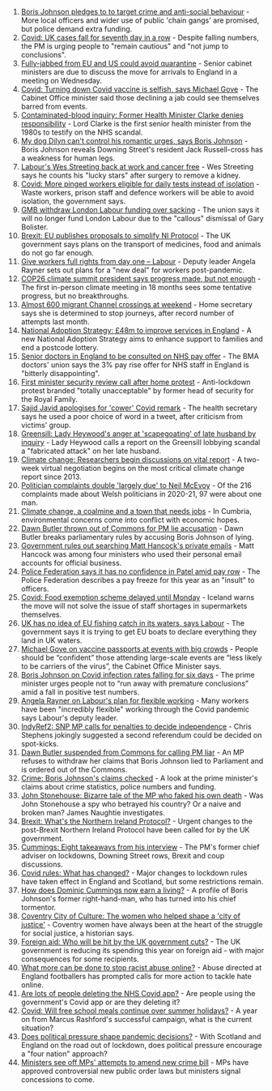1. [Boris Johnson pledges to to target crime and anti-social behaviour](https://www.bbc.co.uk/news/uk-politics-57978618) - More local officers and wider use of public 'chain gangs' are promised, but police demand extra funding.
2. [Covid: UK cases fall for seventh day in a row](https://www.bbc.co.uk/news/uk-57981899) - Despite falling numbers, the PM is urging people to "remain cautious" and "not jump to conclusions".
3. [Fully-jabbed from EU and US could avoid quarantine](https://www.bbc.co.uk/news/uk-57992929) - Senior cabinet ministers are due to discuss the move for arrivals to England in a meeting on Wednesday.
4. [Covid: Turning down Covid vaccine is selfish, says Michael Gove](https://www.bbc.co.uk/news/uk-politics-57987016) - The Cabinet Office minister said those declining a jab could see themselves barred from events.
5. [Contaminated-blood inquiry: Former Health Minister Clarke denies responsibility](https://www.bbc.co.uk/news/uk-57986582) - Lord Clarke is the first senior health minister from the 1980s to testify on the NHS scandal.
6. [My dog Dilyn can't control his romantic urges, says Boris Johnson](https://www.bbc.co.uk/news/uk-politics-57987491) - Boris Johnson reveals Downing Street's resident Jack Russell-cross has a weakness for human legs.
7. [Labour's Wes Streeting back at work and cancer free](https://www.bbc.co.uk/news/uk-politics-57983355) - Wes Streeting says he counts his "lucky stars" after surgery to remove a kidney.
8. [Covid: More pinged workers eligible for daily tests instead of isolation](https://www.bbc.co.uk/news/uk-politics-57977282) - Waste workers, prison staff and defence workers will be able to avoid isolation, the government says.
9. [GMB withdraw London Labour funding over sacking](https://www.bbc.co.uk/news/uk-england-london-57988501) - The union says it will no longer fund London Labour due to the "callous" dismissal of Gary Bolister.
10. [Brexit: EU publishes proposals to simplify NI Protocol](https://www.bbc.co.uk/news/uk-northern-ireland-57978453) - The UK government says plans on the transport of medicines, food and animals do not go far enough.
11. [Give workers full rights from day one – Labour](https://www.bbc.co.uk/news/uk-57962405) - Deputy leader Angela Rayner sets out plans for a "new deal" for workers post-pandemic.
12. [COP26 climate summit president says progress made, but not enough](https://www.bbc.co.uk/news/science-environment-57975025) - The first in-person climate meeting in 18 months sees some tentative progress, but no breakthroughs.
13. [Almost 600 migrant Channel crossings at weekend](https://www.bbc.co.uk/news/uk-57966417) - Home secretary says she is determined to stop journeys, after record number of attempts last month.
14. [National Adoption Strategy: £48m to improve services in England](https://www.bbc.co.uk/news/uk-57962679) - A new National Adoption Strategy aims to enhance support to families and end a postcode lottery.
15. [Senior doctors in England to be consulted on NHS pay offer](https://www.bbc.co.uk/news/uk-57964780) - The BMA doctors' union says the 3% pay rise offer for NHS staff in England is "bitterly disappointing".
16. [First minister security review call after home protest](https://www.bbc.co.uk/news/uk-wales-57960252) - Anti-lockdown protest branded "totally unacceptable" by former head of security for the Royal Family.
17. [Sajid Javid apologises for 'cower' Covid remark](https://www.bbc.co.uk/news/uk-57961870) - The health secretary says he used a poor choice of word in a tweet, after criticism from victims' group.
18. [Greensill: Lady Heywood's anger at 'scapegoating' of late husband by inquiry](https://www.bbc.co.uk/news/uk-politics-57933130) - Lady Heywood calls a report on the Greensill lobbying scandal a "fabricated attack" on her late husband.
19. [Climate change: Researchers begin discussions on vital report](https://www.bbc.co.uk/news/science-environment-57944015) - A two-week virtual negotiation begins on the most critical climate change report since 2013.
20. [Politician complaints double 'largely due' to Neil McEvoy](https://www.bbc.co.uk/news/uk-wales-57948216) - Of the 216 complaints made about Welsh politicians in 2020-21, 97 were about one man.
21. [Climate change, a coalmine and a town that needs jobs](https://www.bbc.co.uk/news/uk-politics-57927389) - In Cumbria, environmental concerns come into conflict with economic hopes.
22. [Dawn Butler thrown out of Commons for PM lie accusation](https://www.bbc.co.uk/news/uk-politics-57927398) - Dawn Butler breaks parliamentary rules by accusing Boris Johnson of lying.
23. [Government rules out searching Matt Hancock's private emails](https://www.bbc.co.uk/news/uk-politics-57930820) - Matt Hancock was among four ministers who used their personal email accounts for official business.
24. [Police Federation says it has no confidence in Patel amid pay row](https://www.bbc.co.uk/news/uk-politics-57933129) - The Police Federation describes a pay freeze for this year as an "insult" to officers.
25. [Covid: Food exemption scheme delayed until Monday](https://www.bbc.co.uk/news/business-57937342) - Iceland warns the move will not solve the issue of staff shortages in supermarkets themselves.
26. [UK has no idea of EU fishing catch in its waters, says Labour](https://www.bbc.co.uk/news/uk-politics-57922251) - The government says it is trying to get EU boats to declare everything they land in UK waters.
27. [Michael Gove on vaccine passports at events with big crowds](https://www.bbc.co.uk/news/uk-politics-57988623) - People should be “confident” those attending large-scale events are “less likely to be carriers of the virus”, the Cabinet Office Minister says.
28. [Boris Johnson on Covid infection rates falling for six days](https://www.bbc.co.uk/news/uk-politics-57986503) - The prime minister urges people not to “run away with premature conclusions” amid a fall in positive test numbers.
29. [Angela Rayner on Labour's plan for flexible working](https://www.bbc.co.uk/news/uk-politics-57973490) - Many workers have been "incredibly flexible" working through the Covid pandemic says Labour's deputy leader.
30. [IndyRef2: SNP MP calls for penalties to decide independence](https://www.bbc.co.uk/news/uk-politics-57930801) - Chris Stephens jokingly suggested a second referendum could be decided on spot-kicks.
31. [Dawn Butler suspended from Commons for calling PM liar](https://www.bbc.co.uk/news/uk-politics-57935246) - An MP refuses to withdraw her claims that Boris Johnson lied to Parliament and is ordered out of the Commons.
32. [Crime: Boris Johnson's claims checked](https://www.bbc.co.uk/news/57987932) - A look at the prime minister's claims about crime statistics, police numbers and funding.
33. [John Stonehouse: Bizarre tale of the MP who faked his own death](https://www.bbc.co.uk/news/uk-politics-57942759) - Was John Stonehouse a spy who betrayed his country? Or a naive and broken man? James Naughtie investigates.
34. [Brexit: What's the Northern Ireland Protocol?](https://www.bbc.co.uk/news/explainers-53724381) - Urgent changes to the post-Brexit Northern Ireland Protocol have been called for by the UK government.
35. [Cummings: Eight takeaways from his interview](https://www.bbc.co.uk/news/uk-politics-57882892) - The PM's former chief adviser on lockdowns, Downing Street rows, Brexit and coup discussions.
36. [Covid rules: What has changed?](https://www.bbc.co.uk/news/explainers-52530518) - Major changes to lockdown rules have taken effect in England and Scotland, but some restrictions remain.
37. [How does Dominic Cummings now earn a living?](https://www.bbc.co.uk/news/uk-politics-49101464) - A profile of Boris Johnson's former right-hand-man, who has turned into his chief tormentor.
38. [Coventry City of Culture: The women who helped shape a 'city of justice'](https://www.bbc.co.uk/news/uk-england-coventry-warwickshire-57555779) - Coventry women have always been at the heart of the struggle for social justice, a historian says.
39. [Foreign aid: Who will be hit by the UK government cuts?](https://www.bbc.co.uk/news/57362816) - The UK government is reducing its spending this year on foreign aid - with major consequences for some recipients.
40. [What more can be done to stop racist abuse online?](https://www.bbc.co.uk/news/uk-politics-57820048) - Abuse directed at England footballers has prompted calls for more action to tackle hate online.
41. [Are lots of people deleting the NHS Covid app?](https://www.bbc.co.uk/news/57779371) - Are people using the government's Covid app or are they deleting it?
42. [Covid: Will free school meals continue over summer holidays?](https://www.bbc.co.uk/news/explainers-53053337) - A year on from Marcus Rashford's successful campaign, what is the current situation?
43. [Does political pressure shape pandemic decisions?](https://www.bbc.co.uk/news/uk-scotland-scotland-politics-57737414) - With Scotland and England on the road out of lockdown, does political pressure encourage a "four nation" approach?
44. [Ministers see off MPs' attempts to amend new crime bill](https://www.bbc.co.uk/news/uk-politics-57680917) - MPs have approved controversial new public order laws but ministers signal concessions to come.
